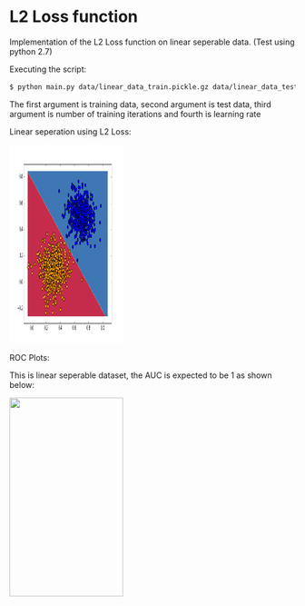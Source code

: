 # L2 Loss function
Implementation of the L2 Loss function on linear seperable data. (Test using python 2.7)

Executing the script:
```sh
$ python main.py data/linear_data_train.pickle.gz data/linear_data_test.pickle.gz 100 .01
```
The first argument is training data, second argument is test data, third argument is number of training iterations and fourth is learning rate

Linear seperation using L2 Loss:

<img src="ls.png" width="200" height="350" />

ROC Plots:

This is linear seperable dataset, the AUC is expected to be 1 as shown below:

<img src="roc.png" width="200" height="350" />
